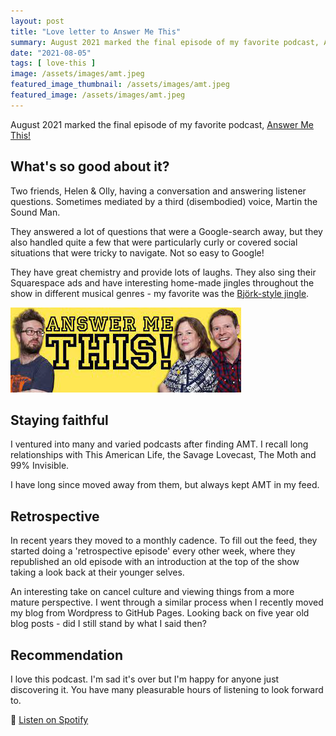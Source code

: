 ```yaml
---
layout: post
title: "Love letter to Answer Me This"
summary: August 2021 marked the final episode of my favorite podcast, Answer Me This!
date: "2021-08-05"
tags: [ love-this ]
image: /assets/images/amt.jpeg
featured_image_thumbnail: /assets/images/amt.jpeg
featured_image: /assets/images/amt.jpeg
---
```


August 2021 marked the final episode of my favorite podcast, [Answer Me This!](https://answermethispodcast.com/)

## What's so good about it?

Two friends, Helen & Olly, having a conversation and answering listener questions. Sometimes mediated by a third (disembodied) voice, Martin the Sound Man. 

They answered a lot of questions that were a Google-search away, but they also handled quite a few that were particularly curly or covered social situations that were tricky to navigate. 
Not so easy to Google! 

They have great chemistry and provide lots of laughs. They also sing their Squarespace ads and have interesting home-made jingles throughout the show in different musical genres - my favorite was the [Björk-style jingle](https://answermethispodcast.com/2008/07/08/if-you-like-our-mary-poppins-or-bjork-jingles/).

![AMT Banner](/assets/images/amtbanner.png)


## Staying faithful

I ventured into many and varied podcasts after finding AMT. I recall long relationships with This American Life, the Savage Lovecast, The Moth and 99% Invisible. 

I have long since moved away from them, but always kept AMT in my feed. 

## Retrospective

In recent years they moved to a monthly cadence. To fill out the feed, they started doing a 'retrospective episode' every other week, where they 
republished an old episode with an introduction at the top of the show taking a look back at their younger selves. 

An interesting take on cancel culture and viewing things from a more mature perspective. I went through a similar process when I recently moved my blog from Wordpress to GitHub Pages. Looking back on five year old blog posts - did I still stand by what I said then?
 
## Recommendation

I love this podcast. I'm sad it's over but I'm  happy for anyone just discovering it. You have many pleasurable hours of listening to look forward to.

📢 [Listen on Spotify](https://open.spotify.com/show/7nQFqT5Ri1mcdqwIXSWivC)
